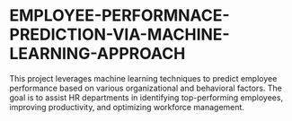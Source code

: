# EMPLOYEE-PERFORMNACE-PREDICTION-VIA-MACHINE-LEARNING-APPROACH
This project leverages machine learning techniques to predict employee performance based on various organizational and behavioral factors. The goal is to assist HR departments in identifying top-performing employees, improving productivity, and optimizing workforce management.
